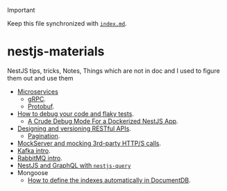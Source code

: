 > [!IMPORTANT]
>
> Keep this file synchronized with [`index.md`](../index.md).

# nestjs-materials

NestJS tips, tricks, Notes, Things which are not in doc and I used to figure them out and use them

- [Microservices](../microservices/README.md)
  - [gRPC](../docs/grpc/README.md).
  - [Protobuf](../docs/grpc/protobuf.md).
- [How to debug your code and flaky tests](../docs/debugging/README.md).
  - [A Crude Debug Mode For a Dockerized NestJS App](../docker/vscode-dev-mode/README.md).
- [Designing and versioning RESTful APIs](../docs/designing-restful-api/README.md).
  - [Pagination](../docs/designing-restful-api/pagination.md).
- [MockServer and mocking 3rd-party HTTP/S calls](../docs/mockserver/README.md).
- [Kafka intro](../docs/kafka/README.md).
- [RabbitMQ intro](../docs/rabbitmq/README.md).
- [NestJS and GraphQL with `nestjs-query`](../docs/nestjs-query/README.md)
- Mongoose
  - [How to define the indexes automatically in DocumentDB](../mongoose/documentdb-index-creation/README.md).
